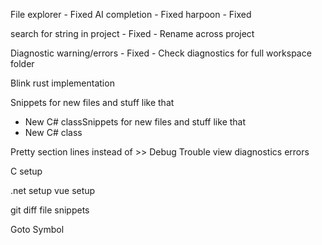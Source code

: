 File explorer - Fixed
AI completion - Fixed
harpoon - Fixed

search for string in project - Fixed
    - Rename across project

Diagnostic warning/errors - Fixed 
    - Check diagnostics for full workspace folder

Blink rust implementation

Snippets for new files and stuff like that
 - New C# classSnippets for new files and stuff like that
  - New C# class

Pretty section lines instead of >>
Debug
Trouble view diagnostics errors

C setup

.net setup
vue setup

git diff
file snippets

Goto Symbol
